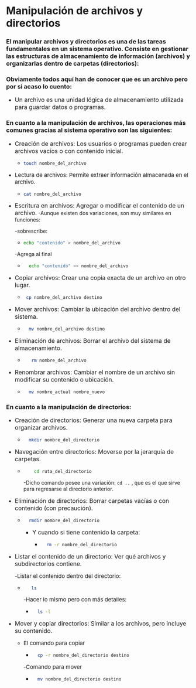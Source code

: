 # Manipulación de archivos y directorios
### El manipular archivos y directorios es una de las tareas fundamentales en un sistema operativo. Consiste en gestionar las estructuras de almacenamiento de información (archivos) y organizarlas dentro de carpetas (directorios):

### Obviamente todos aquí han de conocer que es un archivo pero por si acaso lo cuento:

- <span style="font-size: 16px;">Un archivo es una unidad lógica de almacenamiento utilizada para guardar datos o programas.</span>


### En cuanto a la manipulación de archivos, las operaciones más comunes gracias al sistema operativo son las siguientes:
- <span style="font-size: 16px;">Creación de archivos: Los usuarios o programas pueden crear archivos vacíos o con contenido inicial.</span>
    - ```bash
      touch nombre_del_archivo
      ```

- <span style="font-size: 15px;">Lectura de archivos: Permite extraer información almacenada en el archivo.</span>
    - ```bash
      cat nombre_del_archivo
      ```

- <span style="font-size: 16px;">Escritura en archivos: Agregar o modificar el contenido de un archivo.</span>
    -Aunque existen dos variaciones, son muy similares en funciones:
    
    -sobrescribe:
    - ```bash
      echo "contenido" > nombre_del_archivo 
      ```    
    -Agrega al final
    - ```bash 
        echo "contenido" >> nombre_del_archivo 
        ```

- <span style="font-size: 16px;">Copiar archivos: Crear una copia exacta de un archivo en otro lugar.</span>
    -  ``` bash
        cp nombre_del_archivo destino
        ```


- <span style="font-size: 16px;">Mover archivos: Cambiar la ubicación del archivo dentro del sistema.</span>
    - ``` bash
        mv nombre_del_archivo destino
        ```
- <span style="font-size: 16px;">Eliminación de archivos: Borrar el archivo del sistema de almacenamiento.</span>
   - ``` bash
        rm nombre_del_archivo
        ```

- <span style="font-size: 16px;">Renombrar archivos: Cambiar el nombre de un archivo sin modificar su contenido o ubicación.</span>
    - ``` bash
        mv nombre_actual nombre_nuevo
        ```


### En cuanto a la manipulación de directorios:
- <span style="font-size: 16px;">Creación de directorios: Generar una nueva carpeta para organizar archivos.</span>
    - ``` bash
        mkdir nombre_del_directorio
        ``` 
- <span style="font-size: 16px;">Navegación entre directorios: Moverse por la jerarquía de carpetas.</span>
    -   ``` bash
            cd ruta_del_directorio
        ```
        -Dicho comando posee una variación: ``` cd .. ``` , que es el que sirve para regresarse al directorio anterior.

- <span style="font-size: 16px;">Eliminación de directorios: Borrar carpetas vacías o con contenido (con precaución).</span>
    - ``` bash
        rmdir nombre_del_directorio
        ```
        
        - <span style="font-size: 16px;">Y cuando si tiene contenido la carpeta:</span>
            - ``` bash
                rm -r nombre_del_directorio
                ```

- <span style="font-size: 16px;">Listar el contenido de un directorio: Ver qué archivos y subdirectorios contiene.</span>
    
    -<span style="font-size: 15px;">Listar el contenido dentro del directorio:</span>

   - ``` bash 
        ls 
        ```
    
        -<span style="font-size: 15px;">Hacer lo mismo pero con más detalles:</span>
        - ``` bash
            ls -l
            ```

- <span style="font-size: 16px;">Mover y copiar directorios: Similar a los archivos, pero incluye su contenido.</span>
    
    - <span style="font-size: 15px;">El comando para copiar</span>
        - ``` bash
            cp -r nombre_del_directorio destino
            ```

        -<span style="font-size: 15px;">Comando para mover</span>
        - ``` bash
            mv nombre_del_directorio destino
            ```
